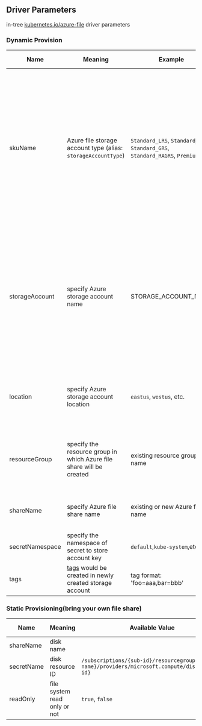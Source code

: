 ## Driver Parameters
in-tree [kubernetes.io/azure-file](https://kubernetes.io/docs/concepts/storage/volumes/#azurefile) driver parameters

### Dynamic Provision

Name | Meaning | Example | Mandatory | Default value 
--- | --- | --- | --- | ---
skuName | Azure file storage account type (alias: `storageAccountType`) | `Standard_LRS`, `Standard_ZRS`, `Standard_GRS`, `Standard_RAGRS`, `Premium_LRS` | No | `Standard_LRS` <br><br> Note:  <br> 1. minimum file share size of Premium account type is `100GB`<br> 2.[`ZRS` account type](https://docs.microsoft.com/en-us/azure/storage/common/storage-redundancy#zone-redundant-storage) is supported in limited regions <br> 3. Premium files shares is currently only available for LRS
storageAccount | specify Azure storage account name| STORAGE_ACCOUNT_NAME | No | if empty, driver will find a suitable storage account that matches `skuName` in the same resource group; if a storage account name is provided, storage account must exist.
location | specify Azure storage account location | `eastus`, `westus`, etc. | No | if empty, driver will use the same location name as current k8s cluster
resourceGroup | specify the resource group in which Azure file share will be created | existing resource group name | No | if empty, driver will use the same resource group name as current k8s cluster
shareName | specify Azure file share name | existing or new Azure file name | No | if empty, driver will generate an Azure file share name
secretNamespace | specify the namespace of secret to store account key | `default`,`kube-system`,etc | No | `default`
tags | [tags](https://docs.microsoft.com/en-us/azure/azure-resource-manager/management/tag-resources) would be created in newly created storage account | tag format: 'foo=aaa,bar=bbb' | No | ""

### Static Provisioning(bring your own file share)

Name | Meaning | Available Value | Mandatory | Default value
--- | --- | --- | --- | ---
shareName | disk name | | Yes |
secretName | disk resource ID | `/subscriptions/{sub-id}/resourcegroups/{group-name}/providers/microsoft.compute/disks/{disk-id}` | Yes |
readOnly | file system read only or not  | `true`, `false` | No | `false`
